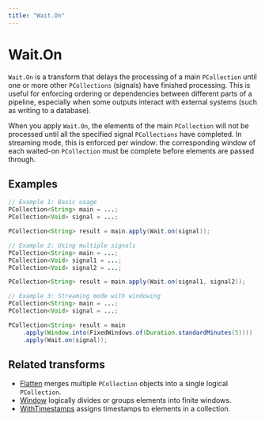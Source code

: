 ```yaml
---
title: "Wait.On"
---
```


<!--
Licensed under the Apache License, Version 2.0 (the "License");
you may not use this file except in compliance with the License.
You may obtain a copy of the License at

http://www.apache.org/licenses/LICENSE-2.0

Unless required by applicable law or agreed to in writing, software
distributed under the License is distributed on an "AS IS" BASIS,
WITHOUT WARRANTIES OR CONDITIONS OF ANY KIND, either express or implied.
See the License for the specific language governing permissions and
limitations under the License.
-->

# Wait.On

`Wait.On` is a transform that delays the processing of a main `PCollection` until one or more other `PCollections` (signals) have finished processing. This is useful for enforcing ordering or dependencies between different parts of a pipeline, especially when some outputs interact with external systems (such as writing to a database).

When you apply `Wait.On`, the elements of the main `PCollection` will not be processed until all the specified signal `PCollections` have completed. In streaming mode, this is enforced per window: the corresponding window of each waited-on `PCollection` must be complete before elements are passed through.

## Examples

```java
// Example 1: Basic usage
PCollection<String> main = ...;
PCollection<Void> signal = ...;

PCollection<String> result = main.apply(Wait.on(signal));

// Example 2: Using multiple signals
PCollection<String> main = ...;
PCollection<Void> signal1 = ...;
PCollection<Void> signal2 = ...;

PCollection<String> result = main.apply(Wait.on(signal1, signal2));

// Example 3: Streaming mode with windowing
PCollection<String> main = ...;
PCollection<Void> signal = ...;

PCollection<String> result = main
    .apply(Window.into(FixedWindows.of(Duration.standardMinutes(5))))
    .apply(Wait.on(signal));
```

## Related transforms
* [Flatten](/documentation/transforms/java/other/flatten) merges multiple `PCollection` objects into a single logical `PCollection`.
* [Window](/documentation/transforms/java/other/window) logically divides or groups elements into finite windows.
* [WithTimestamps](/documentation/transforms/java/elementwise/withtimestamps) assigns timestamps to elements in a collection.
